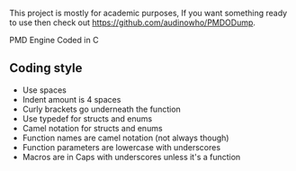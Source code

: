 
This project is mostly for academic purposes, If you want something ready to use then check out https://github.com/audinowho/PMDODump.

PMD Engine Coded in C

## Coding style
* Use spaces
* Indent amount is 4 spaces
* Curly brackets go underneath the function
* Use typedef for structs and enums
* Camel notation for structs and enums
* Function names are camel notation (not always though)
* Function parameters are lowercase with underscores
* Macros are in Caps with underscores unless it's a function
